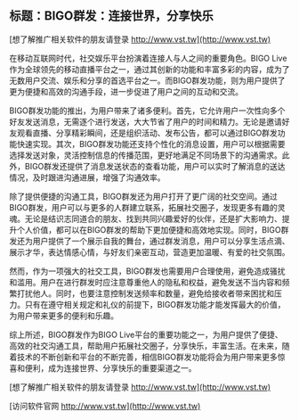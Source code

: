 ## **标题：BIGO群发：连接世界，分享快乐**

[想了解推广相关软件的朋友请登录 http://www.vst.tw](http://www.vst.tw)

在移动互联网时代，社交娱乐平台扮演着连接人与人之间的重要角色。BIGO Live作为全球领先的移动直播平台之一，通过其创新的功能和丰富多彩的内容，成为了无数用户交流、娱乐和分享的首选平台之一。而BIGO群发功能，则为用户提供了更为便捷和高效的沟通手段，进一步促进了用户之间的互动和交流。

BIGO群发功能的推出，为用户带来了诸多便利。首先，它允许用户一次性向多个好友发送消息，无需逐个进行发送，大大节省了用户的时间和精力。无论是邀请好友观看直播、分享精彩瞬间，还是组织活动、发布公告，都可以通过BIGO群发功能快速实现。其次，BIGO群发功能还支持个性化的消息设置，用户可以根据需要选择发送对象，灵活控制信息的传播范围，更好地满足不同场景下的沟通需求。此外，BIGO群发还提供了消息发送状态的查看功能，用户可以实时了解消息的送达情况，及时跟进沟通进展，增强了沟通效率。

除了提供便捷的沟通工具，BIGO群发还为用户打开了更广阔的社交空间。通过BIGO群发，用户可以与更多的人群建立联系，拓展社交圈子，发现更多有趣的灵魂。无论是结识志同道合的朋友、找到共同兴趣爱好的伙伴，还是扩大影响力、提升个人价值，都可以在BIGO群发的帮助下更加便捷和高效地实现。同时，BIGO群发还为用户提供了一个展示自我的舞台，通过群发消息，用户可以分享生活点滴、展示才华，表达情感心情，与好友们亲密互动，营造更加温暖、有爱的社交氛围。

然而，作为一项强大的社交工具，BIGO群发也需要用户合理使用，避免造成骚扰和滥用。用户在进行群发时应注意尊重他人的隐私和权益，避免发送不当内容和频繁打扰他人。同时，也要注意控制发送频率和数量，避免给接收者带来困扰和压力。只有在遵守相关规定和礼仪的前提下，BIGO群发功能才能发挥最大的价值，为用户带来更多的便利和乐趣。

综上所述，BIGO群发作为BIGO Live平台的重要功能之一，为用户提供了便捷、高效的社交沟通工具，帮助用户拓展社交圈子，分享快乐，丰富生活。在未来，随着技术的不断创新和平台的不断完善，相信BIGO群发功能将会为用户带来更多惊喜和便利，成为连接世界、分享快乐的重要渠道之一。

[想了解推广相关软件的朋友请登录 http://www.vst.tw](http://www.vst.tw)


[访问软件官网 http://www.vst.tw](http://www.vst.tw)
